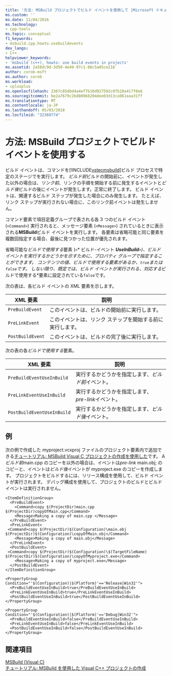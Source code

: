 ```yaml
---
title: '方法: MSBuild プロジェクトでビルド イベントを使用して |Microsoft ドキュメント'
ms.custom: ''
ms.date: 11/04/2016
ms.technology:
- cpp-tools
ms.topic: conceptual
f1_keywords:
- msbuild.cpp.howto.usebuildevents
dev_langs:
- C++
helpviewer_keywords:
- 'msbuild (c++), howto: use build events in projects'
ms.assetid: 2a58dc9d-3d50-4e49-97c1-86c5a05ce218
author: corob-msft
ms.author: corob
ms.workload:
- cplusplus
ms.openlocfilehash: 2367c85dbd4a4ef7b10d927592c0fb10a417f0e6
ms.sourcegitcommit: be2a7679c2bd80968204dee03d13ca961eaa31ff
ms.translationtype: MT
ms.contentlocale: ja-JP
ms.lasthandoff: 05/03/2018
ms.locfileid: "32369774"
---
```

# <a name="how-to-use-build-events-in-msbuild-projects"></a>方法: MSBuild プロジェクトでビルド イベントを使用する
ビルド イベントは、コマンドを[!INCLUDE[vstecmsbuild](../build/includes/vstecmsbuild_md.md)]ビルド プロセスで特定のステージでを実行します。 *ビルド前*ビルドの開始前に、イベントが発生した以外の場合は、*リンク前*、リンクの手順を開始する前に発生するイベントと*ビルド後*ビルドの後にイベントが発生します。正常に終了します。 ビルド イベントは、関連するビルド ステップが発生した場合にのみ発生します。 たとえば、リンク ステップが実行されない場合に、このリンク前イベントは発生しません。  
  
 コマンド要素で項目定義グループで表される各 3 つのビルド イベント (`<Command>`) 実行されると、メッセージ要素 (`<Message>`) されているときに表示される**MSBuild**ビルド イベントを実行します。 各要素は省略可能と同じ要素を複数回指定する場合、最後に見つかった位置が優先されます。  
  
 省略可能な*ビルドで使用する*要素 (`<`* ビルド-イベント ***UseInBuild**`>`)、ビルド イベントを実行するかどうかを示すために、プロパティ グループで指定することができます。 コンテンツの値、*ビルドで使用する*要素があるか、`true`または`false`です。 しない限り、既定では、ビルド イベントが実行される、対応する*ビルドで使用する*要素に設定されている`false`です。  
  
 次の表は、各ビルド イベントの XML 要素を示します。  
  
|XML 要素|説明|  
|-----------------|-----------------|  
|`PreBuildEvent`|このイベントは、ビルドの開始前に実行します。|  
|`PreLinkEvent`|このイベントは、リンク ステップを開始する前に実行します。|  
|`PostBuildEvent`|このイベントは、ビルドの完了後に実行します。|  
  
 次の表の各*ビルドで使用する*要素。  
  
|XML 要素|説明|  
|-----------------|-----------------|  
|`PreBuildEventUseInBuild`|実行するかどうかを指定します、*ビルド前*イベント。|  
|`PreLinkEventUseInBuild`|実行するかどうかを指定します、 *pre-link*イベント。|  
|`PostBuildEventUseInBuild`|実行するかどうかを指定します、*ビルド後*イベント。|  
  
## <a name="example"></a>例  
 次の例で作成した myproject.vcxproj ファイルのプロジェクト要素内で追加できる[チュートリアル: MSBuild Visual C プロジェクトの作成を使用した](../build/walkthrough-using-msbuild-to-create-a-visual-cpp-project.md)です。 A*ビルド前*main.cpp のコピーを以外の場合は、イベントは*pre-link* main.obj; のコピーと、イベントは*ビルド後*イベントが myproject.exe のコピーを作成します。 プロジェクトをビルドするには、リリース構成を使用して、ビルド イベントが実行されます。 デバッグ構成を使用して、プロジェクトのビルドとビルド イベントは実行されません。  
  
```  
<ItemDefinitionGroup>  
  <PreBuildEvent>  
    <Command>copy $(ProjectDir)main.cpp $(ProjectDir)copyOfMain.cpp</Command>  
    <Message>Making a copy of main.cpp </Message>  
  </PreBuildEvent>  
  <PreLinkEvent>  
 <Command>copy $(ProjectDir)$(Configuration)\main.obj $(ProjectDir)$(Configuration)\copyOfMain.obj</Command>  
    <Message>Making a copy of main.obj</Message>  
  </PreLinkEvent>  
  <PostBuildEvent>  
 <Command>copy $(ProjectDir)$(Configuration)\$(TargetFileName) $(ProjectDir)$(Configuration)\copyOfMyproject.exe</Command>  
    <Message>Making a copy of myproject.exe</Message>  
  </PostBuildEvent>  
</ItemDefinitionGroup>  
  
<PropertyGroup Condition="'$(Configuration)|$(Platform)'=='Release|Win32'">  
  <PreBuildEventUseInBuild>true</PreBuildEventUseInBuild>  
  <PreLinkEventUseInBuild>true</PreLinkEventUseInBuild>  
  <PostBuildEventUseInBuild>true</PostBuildEventUseInBuild>  
</PropertyGroup>  
  
<PropertyGroup Condition="'$(Configuration)|$(Platform)'=='Debug|Win32'">  
  <PreBuildEventUseInBuild>false</PreBuildEventUseInBuild>  
  <PreLinkEventUseInBuild>false</PreLinkEventUseInBuild>  
  <PostBuildEventUseInBuild>false</PostBuildEventUseInBuild>  
</PropertyGroup>  
```  
  
## <a name="see-also"></a>関連項目  
 [MSBuild (Visual C)](../build/msbuild-visual-cpp.md)   
 [チュートリアル: MSBuild を使用した Visual C++ プロジェクトの作成](../build/walkthrough-using-msbuild-to-create-a-visual-cpp-project.md)